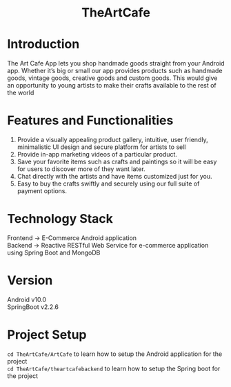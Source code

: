 <h1 align="center">TheArtCafe</h1>

# Introduction
The Art Cafe App lets you shop handmade goods straight from your Android app. Whether it’s big or small our app provides products such as handmade goods, vintage goods, creative goods and custom goods. This would give an opportunity to young artists to make their crafts available to the rest of the world

# Features and Functionalities
1)	Provide a visually appealing product gallery, intuitive, user friendly, minimalistic UI design and secure platform for artists to sell 
2)	Provide in-app marketing videos of a particular product.
3)	Save your favorite items such as crafts and paintings so it will be easy for users to discover more of they want later. 
4)	Chat directly with the artists and have items customized just for you.
5)	Easy to buy the crafts swiftly and securely using our full suite of payment options.

# Technology Stack
Frontend -> E-Commerce Android application <br>
Backend -> Reactive RESTful Web Service for e-commerce application using Spring Boot and MongoDB

# Version
Android v10.0 <br>
SpringBoot v2.2.6

# Project Setup
`cd TheArtCafe/ArtCafe` to learn how to setup the Android application for the project <br>
`cd TheArtCafe/theartcafebackend` to learn how to setup the Spring boot for the project 
